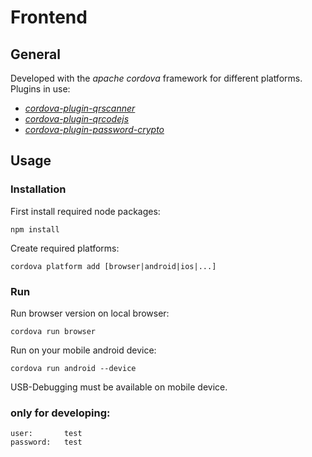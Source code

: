 # Frontend
## General
Developed with the _apache cordova_ framework for different platforms.  
Plugins in use:
 - _[cordova-plugin-qrscanner](https://github.com/bitpay/cordova-plugin-qrscanner)_
 - _[cordova-plugin-qrcodejs](https://github.com/MenelicSoftware/cordova-plugin-qrcodejs.git)_
 - _[cordova-plugin-password-crypto](https://github.com/blackberry/WebWorks-Community-APIs/tree/master/BB10-Cordova/PasswordCrypto)_
## Usage
### Installation
First install required node packages:
```
npm install
```

Create required platforms:
```
cordova platform add [browser|android|ios|...]
```
### Run
Run browser version on local browser:
```
cordova run browser
```
Run on your mobile android device:
```
cordova run android --device
```
USB-Debugging must be available on mobile device.

### __only for developing__: 
``` 
user:       test  
password:   test
```

